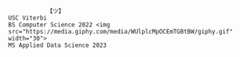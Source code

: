                【ツ】
    USC Viterbi
    BS Computer Science 2022 <img src="https://media.giphy.com/media/WUlplcMpOCEmTGBtBW/giphy.gif" width="30"> 
    MS Applied Data Science 2023

